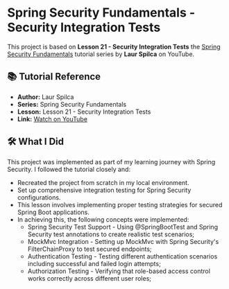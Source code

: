 # Spring Security Fundamentals - Security Integration Tests 

This project is based on **Lesson 21 - Security Integration Tests** the [Spring Security Fundamentals](https://www.youtube.com/playlist?list=PLEocw3gLFc8X_a8hGWGaBnSkPFJmbb8QP) tutorial series by **Laur Spilca** on YouTube.

## 📚 Tutorial Reference

- **Author:** Laur Spilca
- **Series:** Spring Security Fundamentals
- **Lesson:** Lesson 21 - Security Integration Tests
- **Link:** [Watch on YouTube](https://www.youtube.com/watch?v=87CB4jUx8UE&list=PLEocw3gLFc8X_a8hGWGaBnSkPFJmbb8QP&index=24)

## 🛠️ What I Did

This project was implemented as part of my learning journey with Spring Security. I followed the tutorial closely and:

- Recreated the project from scratch in my local environment.
- Set up comprehensive integration testing for Spring Security configurations.
- This lesson involves implementing proper testing strategies for secured Spring Boot applications.
- In achieving this, the following concepts were implemented:
  - Spring Security Test Support - Using @SpringBootTest and Spring Security test annotations to create realistic test scenarios; 
  - MockMvc Integration - Setting up MockMvc with Spring Security's FilterChainProxy to test secured endpoints; 
  - Authentication Testing - Testing different authentication scenarios including successful and failed login attempts; 
  - Authorization Testing - Verifying that role-based access control works correctly across different user roles;